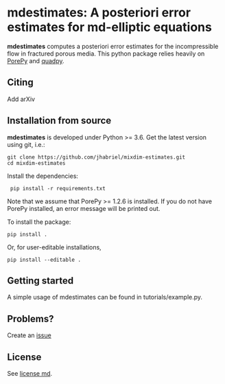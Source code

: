 # mdestimates: A posteriori error estimates for md-elliptic equations

**mdestimates** computes a posteriori error estimates for the incompressible flow in fractured porous media. This python package relies heavily on [PorePy](https://github.com/pmgbergen/porepy) and [quadpy](https://github.com/nschloe/quadpy).

## Citing
Add arXiv

## Installation from source

**mdestimates** is developed under Python >= 3.6. Get the latest version using git, i.e.:

    git clone https://github.com/jhabriel/mixdim-estimates.git
    cd mixdim-estimates
  
 Install the dependencies:
 
     pip install -r requirements.txt
     
 Note that we assume that PorePy >= 1.2.6 is installed. If you do not have PorePy installed, an error message will be printed out.
 
 To install the package:

    pip install .

Or, for user-editable installations, 

    pip install --editable .

## Getting started

A simple usage of mdestimates can be found in tutorials/example.py.

## Problems?
Create an [issue](https://github.com/jhabriel/mixdim-estimates)

## License
See [license md](./LICENSE.md).
